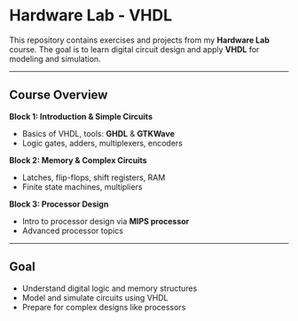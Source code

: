 # Hardware Lab - VHDL

This repository contains exercises and projects from my **Hardware Lab** course. The goal is to learn digital circuit design and apply **VHDL** for modeling and simulation.

---

## Course Overview

**Block 1: Introduction & Simple Circuits**  
- Basics of VHDL, tools: **GHDL** & **GTKWave**  
- Logic gates, adders, multiplexers, encoders

**Block 2: Memory & Complex Circuits**  
- Latches, flip-flops, shift registers, RAM  
- Finite state machines, multipliers

**Block 3: Processor Design**  
- Intro to processor design via **MIPS processor**  
- Advanced processor topics

---

## Goal
- Understand digital logic and memory structures  
- Model and simulate circuits using VHDL  
- Prepare for complex designs like processors
